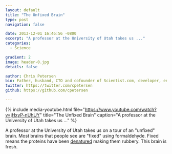 ```yaml
---
layout: default
title: "The Unfixed Brain"
type: post
navigation: false

date: 2013-12-01 16:46:56 -0800
excerpt: "A professor at the University of Utah takes us ..."
categories:
  - Science

gradient: 2
image: header-0.jpg
details: false

author: Chris Petersen
bio: Father, husband, CTO and cofounder of Scientist.com, developer, entrepreneur and technologist.
twitter: https://twitter.com/cpetersen
github: https://github.com/cpetersen

---
```


{% include media-youtube.html file="https://www.youtube.com/watch?v=jHxyP-nUhUY" title="The Unfixed Brain" caption="A professor at the University of Utah takes us ..." %}

A professor at the University of Utah takes us on a tour of an "unfixed" brain. Most brains that people see are "fixed" using formaldehyde. Fixed means the proteins have been  [denatured](http://en.wikipedia.org/wiki/Denaturation_(biochemistry))  making them rubbery. This brain is fresh. 
